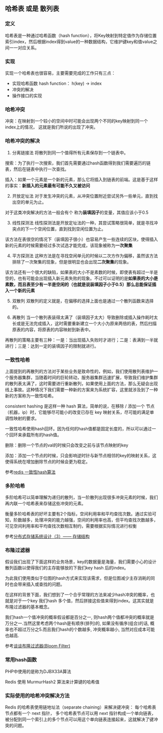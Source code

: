 ## 哈希表 或是 散列表

### 定义
哈希表是一种通过哈希函数（hash function），将Key映射到特定值作为存储位置索引index，然后根据index得到value的一种数据结构，它维护键key和值value之间一一对应关系。
### 实现
实现一个哈希表也很容易，主要需要完成的工作只有三点：

* 实现哈希函数 hash function： h(key) -> index
* 冲突的解决
* 操作接口的实现

### 哈希冲突
冲突：在映射到一个较小的空间中时可能会出现两个不同的key映射到同一个index上的情况， 这就是我们所说的出现了冲突。

### 哈希冲突的解决
1. 分离链接法
将散列到同一个值得所有元素保存到一个链表中。

搜索：为了执行一次搜索，我们首先需要通过hash函数得到我们需要遍历的链表，然后在链表中执行一次查找。

插入：如果一个元素是一个新的元素，那么它将插入到链表的前端。这是基于这样的事实：**新插入的元素最有可能不久又被访问**

2. 开放定址法
对于发生冲突的元素，从冲突位置附近尝试另外一些单元，直到找出空的单元为止。

对于这类冲突解决的方法一般会有个 称为**装填因子**的变量，其值应该小于0.5

3. 线性探测法
线性探测法是开放定址法的一种，其尝试策略很简单，就是寻找冲突点的下一个空闲位置，直到找到空闲位置为止。

该方法在表很空的情况下（装填因子很小）也容易产生一些连续的区块，使得插入新的元素的时候需要经过多次试选才能完成，该现象被称为**一次聚集**

4. 平方探测法
这种方法是在寻找空闲单元的时候以二次方作为偏移，虽然该方法排除了一次聚集的现象，但是很明显也会出现**二次聚集**的现象。

该方法还有一个很大的缺陷，如果表的大小不是素数的时候，即使表有超过一半是空的，也有可能会出现插入新元素失败的现象。不过可以证明的是**如果表的大小是素数，而且表至少有一半是空闲的（也就是说装填因子小于0.5）那么总能保证插入一个新的元素**

5. 双散列
双散列的定义就是，在偏移的选择上面也是通过一个散列函数来选择的。

6. 再散列
当一个散列表装得太满了（装填因子太大）导致删除或插入操作耗时太长或是无法完成插入，这时需要重新建立一个大小为原来两倍的表，然后扫描原表的内容，将原表的内容映射到新表中。

再散列的策略主要有三种：一是：当出现插入失败时才进行；二是：表满到一半就进行；三是：达到一定的装填因子的限制就进行。

### 一致性哈希
上面提到的再散列的方法对于某些业务是致命性的，例如，我们使用散列表维护一个服务器集群，当随着时间的巨轮转动，服务器集群迅速扩展，导致我们维护集群的散列表太满了，这时需要进行重新散列，如果使用上面的方法，那么无疑会出现线上事故。这种情况下我们需要一种新的方案来为系统扩容，这里就涉及到了一种新的方案称为一致性哈希。

consistent hashing 是这样一种 hash 算法，简单的说，在移除 / 添加一个 节点（机器，ip）时，它能够尽可能小的改变已存在 key 映射关系，尽可能的满足单调性映射的要求。

一致性哈希使用hash回环。因为任何的hash值都是固定长度的，所以可以通过一个回环来承载所有的hash值。

删除：删除一个节点的val的时候只会改变之前与该节点映射的key

添加：添加一个节点的时候，只会影响逆时针与新节点相邻的key的映射关系，这使得系统在增加删除节点的时候会更为稳定。

参考[redis 一致性hash算法](https://blog.csdn.net/u013851082/article/details/68063446)

### 多阶哈希
多阶哈希可以简单理解为递归的散列，当一阶散列出现很多冲突元素的时候，我们再内联一个哈希表来存储这些冲突的元素。

衡量多阶哈希表的好坏主要有2个指标，空间利用率和平均查找次数。通过实验可知，阶数越多，处理冲突的能力越强，空间的利用率也高，但平均查找次数越多，可见空间利用率和平均查找次数相互制约，需要根据实际情况进行权衡

参考[分布式存储系统设计（3）—— 存储结构](https://www.cnblogs.com/glacierh/p/5689418.html)

### 布隆过滤器
假设我们出现了下面这样的业务场景，key的数据量是海量，我们需要小心的设计散列函数以使得我们的主存能够放的下我们key hash 后的index。

为此我们使用类似于位图的hash方式来实现该需求，但是位图减少主存消耗的同时也会带来插入或查找的问题。

在这样的背景下面，我们想到了一个合乎常理的方法来减少hash冲突的概率，也就是对于一个key 我们hash 多个值，然后拼接这些值来得到index。这其实就是布隆过滤器的基本概念。

我们hash一个值冲突的概率假设都是百分之一, 则hash两个值都冲突的概率就是万分之一.当然这里考虑两个hash是有顺序(排列)的, 如果没有循序(组合)的话, 概率也不超过万分之5.而且我们hash的个数越多, 冲突概率越小, 当然对应成本可能也越高.

参考[谈谈布隆过滤器(Bloom Filter)](http://github.tiankonguse.com/blog/2017/03/19/bloom_filter.html)

### 常用hash函数
PHP中使用的是称为DJBX33A算法

Redis 使用 MurmurHash2 算法来计算键的哈希值

### 实际使用的哈希冲突解决方法
Redis 的哈希表使用链地址法（separate chaining）来解决键冲突： 每个哈希表节点都有一个 next 指针， 多个哈希表节点可以用 next 指针构成一个单向链表， 被分配到同一个索引上的多个节点可以用这个单向链表连接起来，这就解决了键冲突的问题。